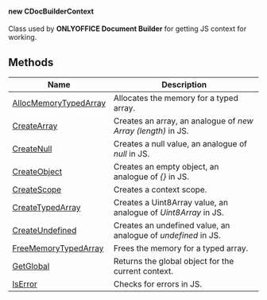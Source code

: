 #### new CDocBuilderContext

Class used by **ONLYOFFICE Document Builder** for getting JS context for working.

## Methods

| Name                                                                                           | Description                                                    |
| ---------------------------------------------------------------------------------------------- | -------------------------------------------------------------- |
| [AllocMemoryTypedArray](/docbuilder/integrationapi/c/cdocbuildercontext/allocmemorytypedarray) | Allocates the memory for a typed array.                        |
| [CreateArray](/docbuilder/integrationapi/c/cdocbuildercontext/createarray)                     | Creates an array, an analogue of *new Array (length)* in JS.   |
| [CreateNull](/docbuilder/integrationapi/c/cdocbuildercontext/createnull)                       | Creates a null value, an analogue of *null* in JS.             |
| [CreateObject](/docbuilder/integrationapi/c/cdocbuildercontext/createobject)                   | Creates an empty object, an analogue of *{}* in JS.            |
| [CreateScope](/docbuilder/integrationapi/c/cdocbuildercontext/createscope)                     | Creates a context scope.                                       |
| [CreateTypedArray](/docbuilder/integrationapi/c/cdocbuildercontext/createtypedarray)           | Creates a Uint8Array value, an analogue of *Uint8Array* in JS. |
| [CreateUndefined](/docbuilder/integrationapi/c/cdocbuildercontext/createundefined)             | Creates an undefined value, an analogue of *undefined* in JS.  |
| [FreeMemoryTypedArray](/docbuilder/integrationapi/c/cdocbuildercontext/freememorytypedarray)   | Frees the memory for a typed array.                            |
| [GetGlobal](/docbuilder/integrationapi/c/cdocbuildercontext/getglobal)                         | Returns the global object for the current context.             |
| [IsError](/docbuilder/integrationapi/c/cdocbuildercontext/iserror)                             | Checks for errors in JS.                                       |

